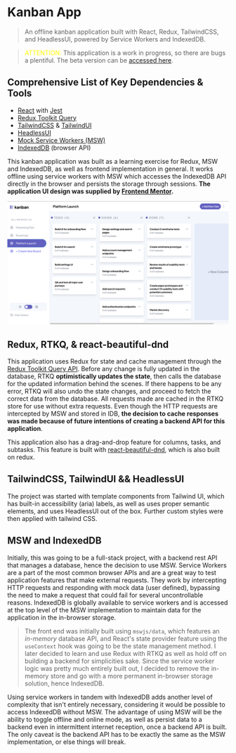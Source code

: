 # Kanban App

> An offline kanban application built with React, Redux, TailwindCSS, and HeadlessUI, powered by Service Workers and IndexedDB.

> <span style="color: yellow">ATTENTION: </span>This application is a work in progress, so there are bugs a plentiful. The beta version can be [accessed here](https://kanban-app-tan.vercel.app/).

## Comprehensive List of Key Dependencies & Tools

- [React](https://reactjs.org/) with [Jest](https://jestjs.io/)
- [Redux Toolkit Query](https://redux-toolkit.js.org/tutorials/rtk-query)
- [TailwindCSS](https://tailwindcss.com/) & [TailwindUI](https://tailwindui.com/)
- [HeadlessUI](https://headlessui.com/)
- [Mock Service Workers (MSW)](https://mswjs.io/docs/)
- [IndexedDB](https://developer.mozilla.org/en-US/docs/Web/API/IndexedDB_API) (browser API)

This kanban application was built as a learning exercise for Redux, MSW and IndexedDB, as well as frontend implementation in general. It works offline using service workers with MSW which accesses the IndexedDB API directly in the browser and persists the storage through sessions. **The application UI design was supplied by [Frontend Mentor](https://www.frontendmentor.io/).**

![app](./thumbnail.jpg)

## Redux, RTKQ, & react-beautiful-dnd

This application uses Redux for state and cache management through the [Redux Toolkit Query API](https://redux-toolkit.js.org/tutorials/rtk-query). Before any change is fully updated in the database, RTKQ **optimistically updates the state**, then calls the database for the updated information behind the scenes. If there happens to be any error, RTKQ will also undo the state changes, and proceed to fetch the correct data from the database. All requests made are cached in the RTKQ store for use without extra requests. Even though the HTTP requests are intercepted by MSW and stored in IDB, **the decision to cache responses was made because of future intentions of creating a backend API for this application**.

This application also has a drag-and-drop feature for columns, tasks, and subtasks. This feature is built with [react-beautiful-dnd](https://github.com/atlassian/react-beautiful-dnd), which is also built on redux.

## TailwindCSS, TailwindUI && HeadlessUI

The project was started with template components from Tailwind UI, which has built-in accessibility (aria) labels, as well as uses proper semantic elements, and uses HeadlessUI out of the box. Further custom styles were then applied with tailwind CSS.

## MSW and IndexedDB

Initially, this was going to be a full-stack project, with a backend rest API that manages a database, hence the decision to use MSW. Service Workers are a part of the most common browser APIs and are a great way to test application features that make external requests. They work by intercepting HTTP requests and responding with mock data (user defined), bypassing the need to make a request that could fail for several uncontrollable reasons. IndexedDB is globally available to service workers and is accessed at the top level of the MSW implementation to maintain data for the application in the in-browser storage.

> The front end was initially built using `mswjs/data`, which features an _in-memory_ database API, and React's state provider feature using the `useContext` hook was going to be the state management method. I later decided to learn and use Redux with RTKQ as well as hold off on building a backend for simplicities sake. Since the service worker logic was pretty much entirely built out, I decided to remove the in-memory store and go with a more permanent in-browser storage solution, hence IndexedDB.

Using service workers in tandem with IndexedDB adds another level of complexity that isn't entirely necessary, considering it would be possible to access IndexedDB without MSW. The advantage of using MSW will be the ability to toggle offline and online mode, as well as persist data to a backend even in intermittent internet reception, once a backend API is built. The only caveat is the backend API has to be exactly the same as the MSW implementation, or else things will break.
